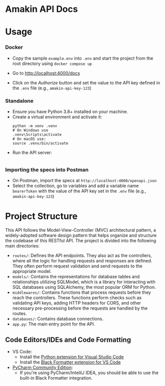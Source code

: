 # Amakin API Docs

# Usage

### Docker

- Copy the sample `example.env` into `.env` and start the project from the root directory using `docker compose up`

- Go to [http://localhost:4000/docs](http://localhost:4000/docs)
- Click on the *Authorize* button and set the value to the API key defined in the `.env` file (e.g., `amakin-api-key-123`)


### Standalone

- Ensure you have Python 3.8+ installed on your machine.
- Create a virtual environment and activate it:
  ```shell
  python -m venv .venv
  # On Windows use 
  .venv\Scripts\activate
  # On macOS use: 
  source .venv/bin/activate  
  ```
- Run the API server:
  ```shell
  ```

### Importing the specs into Postman

- On Postman, import the specs at `http://localhost:4000/openapi.json`
- Select the collection, go to variables and add a variable name `bearerToken` with the value of the API key set in the `.env` file (e.g., `amakin-api-key-123`)

# Project Structure

This API follows the Model-View-Controller (MVC) architectural pattern, a widely-adopted software design pattern that helps organize and structure the codebase of this RESTful API. The project is divided into the following main directories:

- `routes/`: Defines the API endpoints. They also act as the controllers, where all the logic for handling requests and responses are defined. They often perform request validation and send requests to the appropriate model.
- `models/`: Contains the representations for database tables and relationships utilizing SQLModel, which is a library for interacting with SQL databases using SQLAlchemy, the most popular ORM for Python.
- `middlewares/`: Contains functions that process requests before they reach the controllers. These functions perform checks such as validating API keys, adding HTTP headers for CORS, and other necessary pre-processing before the requests are handled by the routes.
- `databases/`: Contains database connections.
- `app.py`: The main entry point for the API.

## Code Editors/IDEs and Code Formatting

- VS Code:
  - Install the [Python extension for Visual Studio Code](https://marketplace.visualstudio.com/items?itemName=ms-python.python)
  - Install the [Black Formatter extension for VS Code](https://marketplace.visualstudio.com/items?itemName=ms-python.black-formatter)
- [PyCharm Community Edition](https://www.jetbrains.com/pycharm/download/):
  - If you're using PyCharm/IntelliJ IDEA, you should be able to use the built-in Black Formatter integration.
